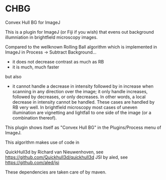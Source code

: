 # CHBG
Convex Hull BG for ImageJ

This is a plugin for ImageJ (or Fiji if you wish) that evens out background illumniation in brightfield microscopy images. 

Compared to the wellknown Rolling Ball algorithm which is implemented in ImageJ in Process -> Subtract Background…

- it does not decrease contrast as much as RB 
- it is much, much faster

but also

- it cannot handle a decrease in intensity followed by in increase when scanning in any direction over the image; it only handle increases, followed by decreases, or only decreases. In other words, a local decrease in intensity cannot be handled. These cases are handled by RB very well. In brightfield microscopy most cases of uneven illumination are vignetting and lightfall to one side of the image (or a combination thereof).


This plugin shows itself as "Convex Hull BG" in the Plugins/Process menu of ImageJ.

This algorithm makes use of code in

QuickHull3d by Richard van Nieuwenhoven, see https://github.com/Quickhull3d/quickhull3d
JSI by aled, see https://github.com/aled/jsi

These dependencies are taken care of by maven.


